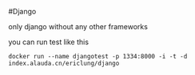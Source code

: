 #Django

only django without any other frameworks

you can run test like this 

	docker run --name djangotest -p 1334:8000 -i -t -d index.alauda.cn/ericlung/django
